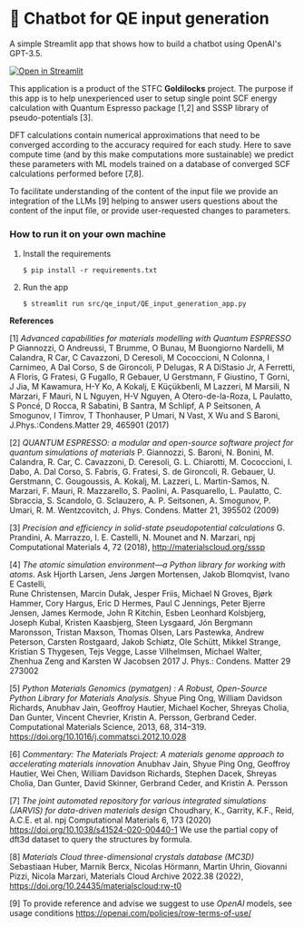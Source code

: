 # 💬 Chatbot for QE input generation

A simple Streamlit app that shows how to build a chatbot using OpenAI's GPT-3.5.

[![Open in Streamlit](https://static.streamlit.io/badges/streamlit_badge_black_white.svg)](https://qe-input-uz9q3ttmkku766bnzkvygr.streamlit.app/)

This application is a product of the STFC **Goldilocks** project. The purpose if this 
app is to help unexperienced user to setup single point SCF energy calculation with 
Quantum Espresso package [1,2] and SSSP library of pseudo-potentials [3]. 
            
DFT calculations contain numerical approximations that need to be
converged according to the accuracy required for each study. Here to save compute time 
(and by this make computations more sustainable) we predict these parameters with 
ML models trained on a database of converged SCF calculations performed before [7,8]. 
            
To facilitate understanding of the content of the input file we provide an integration 
of the LLMs [9] helping to answer users questions about the content of the input file, 
or provide user-requested changes to parameters.

### How to run it on your own machine

1. Install the requirements

   ```
   $ pip install -r requirements.txt
   ```

2. Run the app

   ```
   $ streamlit run src/qe_input/QE_input_generation_app.py
   ```

**References**

[1] *Advanced capabilities for materials modelling with Quantum ESPRESSO* 
   P Giannozzi, O Andreussi, T Brumme, O Bunau, M Buongiorno Nardelli, 
   M Calandra, R Car, C Cavazzoni, D Ceresoli, M Cococcioni, N Colonna, I Carnimeo, 
   A Dal Corso, S de Gironcoli, P Delugas, R A DiStasio Jr, A Ferretti, A Floris, 
   G Fratesi, G Fugallo, R Gebauer, U Gerstmann, F Giustino, T Gorni, J Jia, 
   M Kawamura, H-Y Ko, A Kokalj, E Küçükbenli, M Lazzeri, M Marsili, N Marzari, 
   F Mauri, N L Nguyen, H-V Nguyen, A Otero-de-la-Roza, L Paulatto, S Poncé, D Rocca, 
   R Sabatini, B Santra, M Schlipf, A P Seitsonen, A Smogunov, I Timrov, T Thonhauser, 
   P Umari, N Vast, X Wu and S Baroni, J.Phys.:Condens.Matter 29, 465901 (2017)

[2] *QUANTUM ESPRESSO: a modular and open-source software project for quantum simulations of materials* 
   P. Giannozzi, S. Baroni, N. Bonini, M. Calandra, R. Car, C. Cavazzoni, D. Ceresoli, 
   G. L. Chiarotti, M. Cococcioni, I. Dabo, A. Dal Corso, S. Fabris, G. Fratesi, 
   S. de Gironcoli, R. Gebauer, U. Gerstmann, C. Gougoussis, A. Kokalj, M. Lazzeri, 
   L. Martin-Samos, N. Marzari, F. Mauri, R. Mazzarello, S. Paolini, A. Pasquarello, 
   L. Paulatto, C. Sbraccia, S. Scandolo, G. Sclauzero, A. P. Seitsonen, A. Smogunov, 
   P. Umari, R. M. Wentzcovitch, J. Phys. Condens. Matter 21, 395502 (2009)

[3] *Precision and efficiency in solid-state pseudopotential calculations* 
   G. Prandini, A. Marrazzo, I. E. Castelli, N. Mounet and N. Marzari, 
   npj Computational Materials 4, 72 (2018), http://materialscloud.org/sssp
            
[4] *The atomic simulation environment—a Python library for working with atoms*.
   Ask Hjorth Larsen, Jens Jørgen Mortensen, Jakob Blomqvist, Ivano E Castelli,  
   Rune Christensen, Marcin Dułak, Jesper Friis, Michael N Groves, Bjørk Hammer, 
   Cory Hargus, Eric D Hermes, Paul C Jennings, Peter Bjerre Jensen, 
   James Kermode, John R Kitchin, Esben Leonhard Kolsbjerg, 
   Joseph Kubal, Kristen Kaasbjerg, Steen Lysgaard, Jón Bergmann Maronsson, 
   Tristan Maxson, Thomas Olsen, Lars Pastewka, Andrew Peterson, Carsten Rostgaard, 
   Jakob Schiøtz, Ole Schütt, Mikkel Strange, Kristian S Thygesen, Tejs Vegge, 
   Lasse Vilhelmsen, Michael Walter, Zhenhua Zeng and Karsten W Jacobsen 
   2017 J. Phys.: Condens. Matter 29 273002

[5] *Python Materials Genomics (pymatgen) : A Robust,
   Open-Source Python Library for Materials Analysis.* 
   Shyue Ping Ong, William Davidson Richards, Anubhav Jain, Geoffroy Hautier,
   Michael Kocher, Shreyas Cholia, Dan Gunter, Vincent Chevrier, Kristin A.
   Persson, Gerbrand Ceder. Computational Materials
   Science, 2013, 68, 314–319. https://doi.org/10.1016/j.commatsci.2012.10.028 

[6] *Commentary: The Materials Project: A materials genome approach to accelerating materials innovation* 
   Anubhav Jain, Shyue Ping Ong, Geoffroy Hautier, Wei Chen, William Davidson Richards, 
   Stephen Dacek, Shreyas Cholia, Dan Gunter, David Skinner, Gerbrand Ceder, and Kristin A. Persson

[7] *The joint automated repository for various integrated simulations (JARVIS) for data-driven materials design* 
   Choudhary, K., Garrity, K.F., Reid, A.C.E. et al. npj Computational Materials 6, 173 (2020) https://doi.org/10.1038/s41524-020-00440-1
   We use the partial copy of dft3d dataset to query the structures by formula.

[8] *Materials Cloud three-dimensional crystals database (MC3D)* Sebastiaan Huber, Marnik Bercx, Nicolas Hörmann, Martin Uhrin, Giovanni Pizzi, Nicola Marzari, 
Materials Cloud Archive 2022.38 (2022), https://doi.org/10.24435/materialscloud:rw-t0

[9] To provide reference and advise we suggest to use *OpenAI* models, see usage conditions https://openai.com/policies/row-terms-of-use/ 